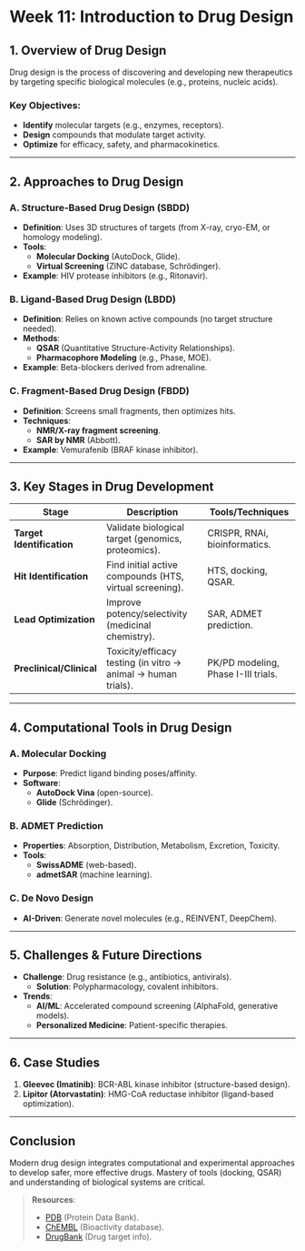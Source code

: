 # **Week 11: Introduction to Drug Design**  

## **1. Overview of Drug Design**  
Drug design is the process of discovering and developing new therapeutics by targeting specific biological molecules (e.g., proteins, nucleic acids).  

### **Key Objectives**:  
- **Identify** molecular targets (e.g., enzymes, receptors).  
- **Design** compounds that modulate target activity.  
- **Optimize** for efficacy, safety, and pharmacokinetics.  

---

## **2. Approaches to Drug Design**  

### **A. Structure-Based Drug Design (SBDD)**  
- **Definition**: Uses 3D structures of targets (from X-ray, cryo-EM, or homology modeling).  
- **Tools**:  
  - **Molecular Docking** (AutoDock, Glide).  
  - **Virtual Screening** (ZINC database, Schrödinger).  
- **Example**: HIV protease inhibitors (e.g., Ritonavir).  

### **B. Ligand-Based Drug Design (LBDD)**  
- **Definition**: Relies on known active compounds (no target structure needed).  
- **Methods**:  
  - **QSAR** (Quantitative Structure-Activity Relationships).  
  - **Pharmacophore Modeling** (e.g., Phase, MOE).  
- **Example**: Beta-blockers derived from adrenaline.  

### **C. Fragment-Based Drug Design (FBDD)**  
- **Definition**: Screens small fragments, then optimizes hits.  
- **Techniques**:  
  - **NMR/X-ray fragment screening**.  
  - **SAR by NMR** (Abbott).  
- **Example**: Vemurafenib (BRAF kinase inhibitor).  

---

## **3. Key Stages in Drug Development**  

| Stage               | Description                                                                 | Tools/Techniques                     |  
|---------------------|-----------------------------------------------------------------------------|--------------------------------------|  
| **Target Identification** | Validate biological target (genomics, proteomics).                          | CRISPR, RNAi, bioinformatics.       |  
| **Hit Identification**    | Find initial active compounds (HTS, virtual screening).                     | HTS, docking, QSAR.                 |  
| **Lead Optimization**     | Improve potency/selectivity (medicinal chemistry).                          | SAR, ADMET prediction.              |  
| **Preclinical/Clinical**  | Toxicity/efficacy testing (in vitro → animal → human trials).               | PK/PD modeling, Phase I-III trials. |  

---

## **4. Computational Tools in Drug Design**  

### **A. Molecular Docking**  
- **Purpose**: Predict ligand binding poses/affinity.  
- **Software**:  
  - **AutoDock Vina** (open-source).  
  - **Glide** (Schrödinger).  

### **B. ADMET Prediction**  
- **Properties**: Absorption, Distribution, Metabolism, Excretion, Toxicity.  
- **Tools**:  
  - **SwissADME** (web-based).  
  - **admetSAR** (machine learning).  

### **C. De Novo Design**  
- **AI-Driven**: Generate novel molecules (e.g., REINVENT, DeepChem).  

---

## **5. Challenges & Future Directions**  
- **Challenge**: Drug resistance (e.g., antibiotics, antivirals).  
  - **Solution**: Polypharmacology, covalent inhibitors.  
- **Trends**:  
  - **AI/ML**: Accelerated compound screening (AlphaFold, generative models).  
  - **Personalized Medicine**: Patient-specific therapies.  

---

## **6. Case Studies**  
1. **Gleevec (Imatinib)**: BCR-ABL kinase inhibitor (structure-based design).  
2. **Lipitor (Atorvastatin)**: HMG-CoA reductase inhibitor (ligand-based optimization).  

---

## **Conclusion**  
Modern drug design integrates computational and experimental approaches to develop safer, more effective drugs. Mastery of tools (docking, QSAR) and understanding of biological systems are critical.  

> **Resources**:  
> - [PDB](https://www.rcsb.org/) (Protein Data Bank).  
> - [ChEMBL](https://www.ebi.ac.uk/chembl/) (Bioactivity database).  
> - [DrugBank](https://go.drugbank.com/) (Drug target info).  

